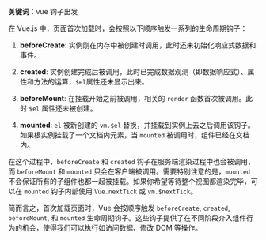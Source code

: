**关键词**：vue 钩子出发

在 Vue.js 中，页面首次加载时，会按照以下顺序触发一系列的生命周期钩子：

1. **beforeCreate**: 实例刚在内存中被创建时调用，此时还未初始化响应式数据和事件。

2. **created**: 实例创建完成后被调用，此时已完成数据观测（即数据响应式）、属性和方法的运算，`$el`属性还未显示出来。

3. **beforeMount**: 在挂载开始之前被调用，相关的 `render` 函数首次被调用。此时 `$el` 属性还未被创建。

4. **mounted**: `el` 被新创建的 `vm.$el` 替换，并挂载到实例上去之后调用该钩子。如果根实例挂载了一个文档内元素，当 `mounted` 被调用时，组件已经在文档内。

在这个过程中，`beforeCreate` 和 `created` 钩子在服务端渲染过程中也会被调用，而 `beforeMount` 和 `mounted` 只会在客户端被调用。需要特别注意的是，`mounted` 不会保证所有的子组件也都一起被挂载。如果你希望等待整个视图都渲染完毕，可以在 `mounted` 钩子内部使用 `Vue.nextTick` 或 `vm.$nextTick`。

简而言之，首次加载页面时，Vue 会按顺序触发 `beforeCreate`, `created`, `beforeMount`, 和 `mounted` 生命周期钩子。这些钩子提供了在不同阶段介入组件行为的机会，使得我们可以执行如访问数据、修改 DOM 等操作。

